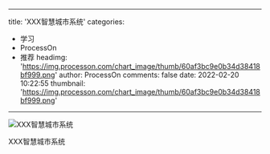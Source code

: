 
---
title: 'XXX智慧城市系统'
categories: 
 - 学习
 - ProcessOn
 - 推荐
headimg: 'https://img.processon.com/chart_image/thumb/60af3bc9e0b34d38418bf999.png'
author: ProcessOn
comments: false
date: 2022-02-20 10:22:55
thumbnail: 'https://img.processon.com/chart_image/thumb/60af3bc9e0b34d38418bf999.png'
---

<div>   
<img class="thumb" alt="XXX智慧城市系统" src="https://img.processon.com/chart_image/thumb/60af3bc9e0b34d38418bf999.png" referrerpolicy="no-referrer">
<p>XXX智慧城市系统</p>  
</div>
            